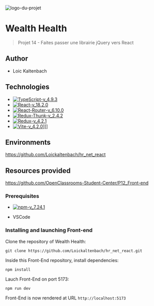 ![logo-du-projet](https://user.oc-static.com/upload/2020/08/14/15974125765772_image2.jpg)

# Wealth Health
> Projet 14 - Faites passer une librairie jQuery vers React
## Author 

- Loic Kaltenbach

## Technologies

- [![TypeScript-v_4.9.3](https://img.shields.io/badge/TypeScript-v_4.9.3-violet)](https://www.typescriptlang.org/)
- [![React-v_18.2.0](https://img.shields.io/badge/React-v_18.2.0-blue)](https://fr.reactjs.org/)
- [![React-Router-v_6.10.0](https://img.shields.io/badge/React_Router-v_6.10.0-yellow)](https://reactrouter.com/en/main)
- [![Redux-Thunk-v_2.4.2](https://img.shields.io/badge/Redux_Thunk-v_2.4.2-red)](https://github.com/reduxjs/redux-thunk)
- [![Redux-v_4.2.1](https://img.shields.io/badge/Redux-v_4.2.1-pink)](https://redux.js.org/)
- [![Vite-v_4.2.0](https://img.shields.io/badge/Vite-v_4.2.0-green)](https://vitejs.dev/)]]]

## Environments

https://github.com/Loickaltenbach/hr_net_react

## Resources provided

https://github.com/OpenClassrooms-Student-Center/P12_Front-end

### Prerequisites

- [![npm-v_7.24.1](https://img.shields.io/badge/npm-v_7.24.1-orange)](https://docs.npmjs.com/)

- VSCode

### Installing and launching Front-end

Clone the repository of Wealth Health:

`git clone https://github.com/Loickaltenbach/hr_net_react.git`

Inside this Front-End repository, install dependencies:

`npm install`

Lauch Front-End on port 5173:

`npm run dev`

Front-End is now rendered at URL `http://localhost:5173`

